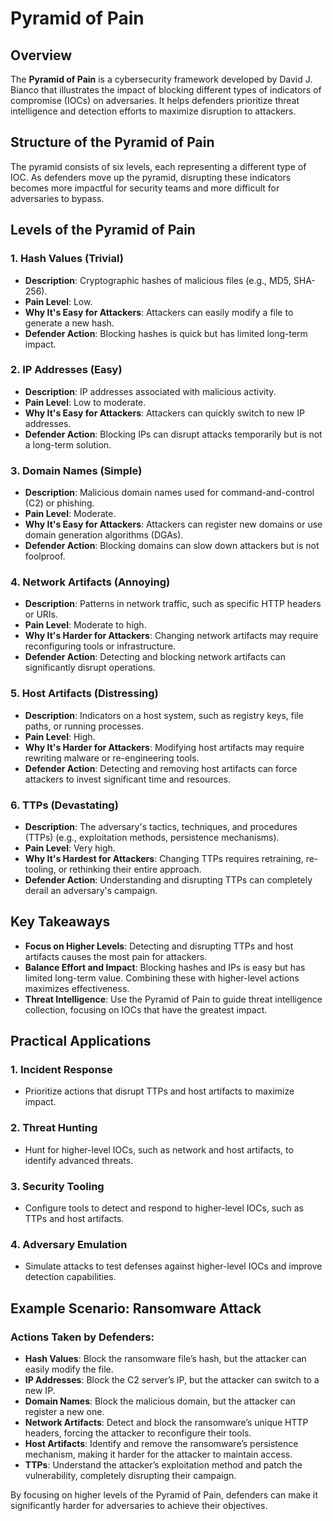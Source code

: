 # Pyramid of Pain

## Overview
The **Pyramid of Pain** is a cybersecurity framework developed by David J. Bianco that illustrates the impact of blocking different types of indicators of compromise (IOCs) on adversaries. It helps defenders prioritize threat intelligence and detection efforts to maximize disruption to attackers.

## Structure of the Pyramid of Pain
The pyramid consists of six levels, each representing a different type of IOC. As defenders move up the pyramid, disrupting these indicators becomes more impactful for security teams and more difficult for adversaries to bypass.

## Levels of the Pyramid of Pain

### 1. Hash Values (Trivial)
- **Description**: Cryptographic hashes of malicious files (e.g., MD5, SHA-256).
- **Pain Level**: Low.
- **Why It's Easy for Attackers**: Attackers can easily modify a file to generate a new hash.
- **Defender Action**: Blocking hashes is quick but has limited long-term impact.

### 2. IP Addresses (Easy)
- **Description**: IP addresses associated with malicious activity.
- **Pain Level**: Low to moderate.
- **Why It's Easy for Attackers**: Attackers can quickly switch to new IP addresses.
- **Defender Action**: Blocking IPs can disrupt attacks temporarily but is not a long-term solution.

### 3. Domain Names (Simple)
- **Description**: Malicious domain names used for command-and-control (C2) or phishing.
- **Pain Level**: Moderate.
- **Why It's Easy for Attackers**: Attackers can register new domains or use domain generation algorithms (DGAs).
- **Defender Action**: Blocking domains can slow down attackers but is not foolproof.

### 4. Network Artifacts (Annoying)
- **Description**: Patterns in network traffic, such as specific HTTP headers or URIs.
- **Pain Level**: Moderate to high.
- **Why It's Harder for Attackers**: Changing network artifacts may require reconfiguring tools or infrastructure.
- **Defender Action**: Detecting and blocking network artifacts can significantly disrupt operations.

### 5. Host Artifacts (Distressing)
- **Description**: Indicators on a host system, such as registry keys, file paths, or running processes.
- **Pain Level**: High.
- **Why It's Harder for Attackers**: Modifying host artifacts may require rewriting malware or re-engineering tools.
- **Defender Action**: Detecting and removing host artifacts can force attackers to invest significant time and resources.

### 6. TTPs (Devastating)
- **Description**: The adversary's tactics, techniques, and procedures (TTPs) (e.g., exploitation methods, persistence mechanisms).
- **Pain Level**: Very high.
- **Why It's Hardest for Attackers**: Changing TTPs requires retraining, re-tooling, or rethinking their entire approach.
- **Defender Action**: Understanding and disrupting TTPs can completely derail an adversary's campaign.

## Key Takeaways
- **Focus on Higher Levels**: Detecting and disrupting TTPs and host artifacts causes the most pain for attackers.
- **Balance Effort and Impact**: Blocking hashes and IPs is easy but has limited long-term value. Combining these with higher-level actions maximizes effectiveness.
- **Threat Intelligence**: Use the Pyramid of Pain to guide threat intelligence collection, focusing on IOCs that have the greatest impact.

## Practical Applications
### 1. Incident Response
- Prioritize actions that disrupt TTPs and host artifacts to maximize impact.

### 2. Threat Hunting
- Hunt for higher-level IOCs, such as network and host artifacts, to identify advanced threats.

### 3. Security Tooling
- Configure tools to detect and respond to higher-level IOCs, such as TTPs and host artifacts.

### 4. Adversary Emulation
- Simulate attacks to test defenses against higher-level IOCs and improve detection capabilities.

## Example Scenario: Ransomware Attack
### Actions Taken by Defenders:
- **Hash Values**: Block the ransomware file’s hash, but the attacker can easily modify the file.
- **IP Addresses**: Block the C2 server’s IP, but the attacker can switch to a new IP.
- **Domain Names**: Block the malicious domain, but the attacker can register a new one.
- **Network Artifacts**: Detect and block the ransomware’s unique HTTP headers, forcing the attacker to reconfigure their tools.
- **Host Artifacts**: Identify and remove the ransomware’s persistence mechanism, making it harder for the attacker to maintain access.
- **TTPs**: Understand the attacker’s exploitation method and patch the vulnerability, completely disrupting their campaign.

By focusing on higher levels of the Pyramid of Pain, defenders can make it significantly harder for adversaries to achieve their objectives.


